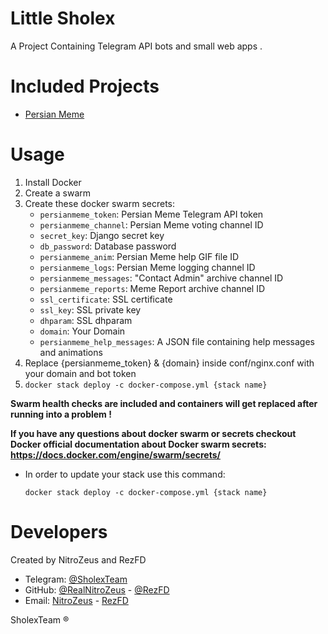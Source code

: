# Little Sholex
A Project Containing Telegram API bots and small web apps .
# Included Projects
- [Persian Meme](https://t.me/Persian_Meme_Bot)
# Usage
1. Install Docker
2. Create a swarm
3. Create these docker swarm secrets: 
   - `persianmeme_token`: Persian Meme Telegram API token
   - `persianmeme_channel`: Persian Meme voting channel ID
   - `secret_key`: Django secret key
   - `db_password`: Database password
   - `persianmeme_anim`: Persian Meme help GIF file ID
   - `persianmeme_logs`: Persian Meme logging channel ID
   - `persianmeme_messages`: "Contact Admin" archive channel ID
   - `persianmeme_reports`: Meme Report archive channel ID
   - `ssl_certificate`: SSL certificate
   - `ssl_key`: SSL private key
   - `dhparam`: SSL dhparam
   - `domain`: Your Domain
   - `persianmeme_help_messages`: A JSON file containing help messages and animations
4. Replace {persianmeme_token} & {domain} inside conf/nginx.conf with
   your domain and bot token
5. `docker stack deploy -c docker-compose.yml {stack name}`

**Swarm health checks are included and containers will get replaced after running into a problem !**

**If you have any questions about docker swarm or secrets checkout Docker official documentation about
Docker swarm secrets: https://docs.docker.com/engine/swarm/secrets/**
- In order to update your stack use this command:

    `docker stack deploy -c docker-compose.yml {stack name}`
# Developers
Created by NitroZeus and RezFD
      
- Telegram: [@SholexTeam](https://t.me/SholexTeam)
- GitHub: [@RealNitroZeus](https://github.com/RealNitroZeus) - [@RezFD](https://github.com/RezFD)
- Email: [NitroZeus](mailto:NitroZeus@sholexteam.ir) - [RezFD](mailto:RezFD@sholexteam.ir)

SholexTeam &reg;
